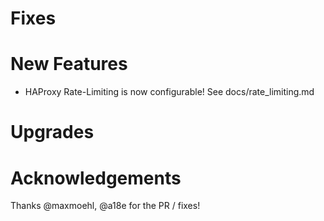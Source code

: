 # Fixes

# New Features
- HAProxy Rate-Limiting is now configurable! See docs/rate_limiting.md

# Upgrades

# Acknowledgements

Thanks @maxmoehl, @a18e for the PR / fixes!

